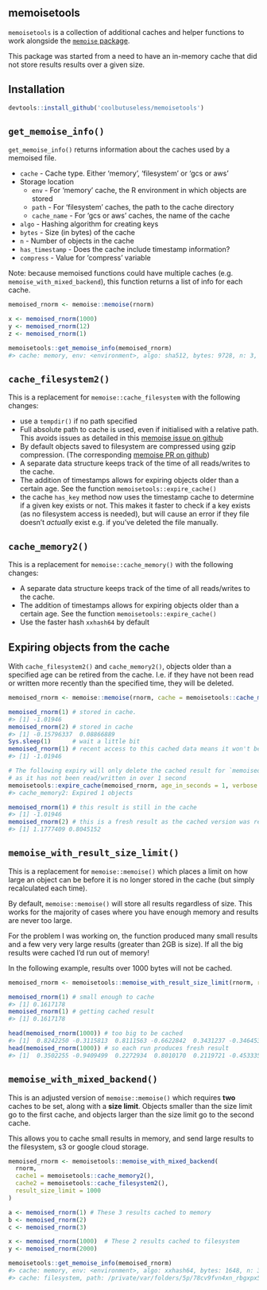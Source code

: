 <!-- README.md is generated from README.Rmd. Please edit that file -->

## memoisetools

`memoisetools` is a collection of additional caches and helper functions
to work alongside the [`memoise`
package](https://github.com/r-lib/memoise).

This package was started from a need to have an in-memory cache that did
not store results results over a given size.

## Installation

``` r
devtools::install_github('coolbutuseless/memoisetools')
```

## `get_memoise_info()`

`get_memoise_info()` returns information about the caches used by a
memoised file.

  - `cache` - Cache type. Either ‘memory’, ‘filesystem’ or ‘gcs or aws’
  - Storage location
      - `env` - For ‘memory’ cache, the R environment in which objects
        are stored
      - `path` - For ‘filesystem’ caches, the path to the cache
        directory
      - `cache_name` - For ‘gcs or aws’ caches, the name of the cache
  - `algo` - Hashing algorithm for creating keys
  - `bytes` - Size (in bytes) of the cache
  - `n` - Number of objects in the cache
  - `has_timestamp` - Does the cache include timestamp information?
  - `compress` - Value for ‘compress’ variable

Note: because memoised functions could have multiple caches (e.g.
`memoise_with_mixed_backend`), this function returns a list of info for
each cache.

``` r
memoised_rnorm <- memoise::memoise(rnorm)

x <- memoised_rnorm(1000)
y <- memoised_rnorm(12)
z <- memoised_rnorm(1)

memoisetools::get_memoise_info(memoised_rnorm)
#> cache: memory, env: <environment>, algo: sha512, bytes: 9728, n: 3, has_timestamp: FALSE, compress: FALSE
```

## `cache_filesystem2()`

This is a replacement for `memoise::cache_filesystem` with the following
changes:

  - use a `tempdir()` if no path specified
  - Full absolute path to cache is used, even if initialised with a
    relative path.  
    This avoids issues as detailed in this [memoise issue on
    github](https://github.com/r-lib/memoise/issues/51#issuecomment-319993161)
  - By default objects saved to filesystem are compressed using gzip
    compression. (The corresponding [memoise PR on
    github](https://github.com/r-lib/memoise/pull/70))
  - A separate data structure keeps track of the time of all
    reads/writes to the cache.
  - The addition of timestamps allows for expiring objects older than a
    certain age. See the function `memoisetools::expire_cache()`
  - the cache `has_key` method now uses the timestamp cache to determine
    if a given key exists or not. This makes it faster to check if a key
    exists (as no filesystem access is needed), but will cause an error
    if they file doesn’t *actually* exist e.g. if you’ve deleted the
    file manually.

## `cache_memory2()`

This is a replacement for `memoise::cache_memory()` with the following
changes:

  - A separate data structure keeps track of the time of all
    reads/writes to the cache.
  - The addition of timestamps allows for expiring objects older than a
    certain age. See the function `memoisetools::expire_cache()`
  - Use the faster hash `xxhash64` by default

## Expiring objects from the cache

With `cache_filesystem2()` and `cache_memory2()`, objects older than a
specified age can be retired from the cache. I.e. if they have not been
read or written more recently than the specified time, they will be
deleted.

``` r
memoised_rnorm <- memoise::memoise(rnorm, cache = memoisetools::cache_memory2()) 

memoised_rnorm(1) # stored in cache. 
#> [1] -1.01946
memoised_rnorm(2) # stored in cache
#> [1] -0.15796337  0.08866889
Sys.sleep(1)      # wait a little bit
memoised_rnorm(1) # recent access to this cached data means it won't be expired
#> [1] -1.01946

# The following expiry will only delete the cached result for `memoised_rnorm(2)`
# as it has not been read/written in over 1 second
memoisetools::expire_cache(memoised_rnorm, age_in_seconds = 1, verbose = TRUE)
#> cache_memory2: Expired 1 objects

memoised_rnorm(1) # this result is still in the cache
#> [1] -1.01946
memoised_rnorm(2) # this is a fresh result as the cached version was removed
#> [1] 1.1777409 0.8045152
```

## `memoise_with_result_size_limit()`

This is a replacement for `memoise::memoise()` which places a limit on
how large an object can be before it is no longer stored in the cache
(but simply recalculated each time).

By default, `memoise::memoise()` will store all results regardless of
size. This works for the majority of cases where you have enough memory
and results are never too large.

For the problem I was working on, the function produced many small
results and a few very very large results (greater than 2GB is size). If
all the big results were cached I’d run out of memory\!

In the following example, results over 1000 bytes will not be
cached.

``` r
memoised_rnorm <- memoisetools::memoise_with_result_size_limit(rnorm, result_size_limit = 1000)

memoised_rnorm(1) # small enough to cache
#> [1] 0.1617178
memoised_rnorm(1) # getting cached result
#> [1] 0.1617178

head(memoised_rnorm(1000)) # too big to be cached
#> [1]  0.8242250 -0.3115813  0.8111563 -0.6622842  0.3431237 -0.3464532
head(memoised_rnorm(1000)) # so each run produces fresh result
#> [1]  0.3502255 -0.9409499  0.2272934  0.8010170  0.2119721 -0.4533354
```

## `memoise_with_mixed_backend()`

This is an adjusted version of `memoise::memoise()` which requires
**two** caches to be set, along with a **size limit**. Objects smaller
than the size limit go to the first cache, and objects larger than the
size limit go to the second cache.

This allows you to cache small results in memory, and send large results
to the filesystem, s3 or google cloud storage.

``` r
memoised_rnorm <- memoisetools::memoise_with_mixed_backend(
  rnorm,
  cache1 = memoisetools::cache_memory2(),
  cache2 = memoisetools::cache_filesystem2(),
  result_size_limit = 1000
)

a <- memoised_rnorm(1) # These 3 results cached to memory
b <- memoised_rnorm(2)
c <- memoised_rnorm(3)

x <- memoised_rnorm(1000)  # These 2 results cached to filesystem
y <- memoised_rnorm(2000)

memoisetools::get_memoise_info(memoised_rnorm)
#> cache: memory, env: <environment>, algo: xxhash64, bytes: 1648, n: 3, has_timestamp: TRUE, compress: FALSE
#> cache: filesystem, path: /private/var/folders/5p/78cv9fvn4xn_rbgxpx51q5n80000gn/T/Rtmp58agRj, algo: xxhash64, bytes: 23291, n: 2, has_timestamp: TRUE, compress: TRUE
```
